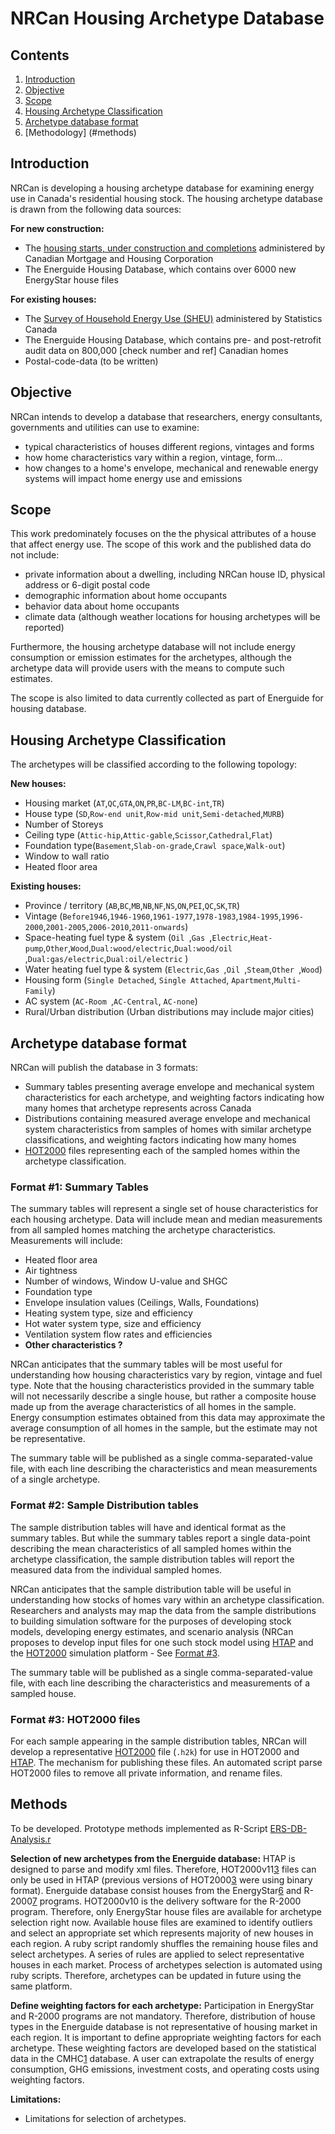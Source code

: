 NRCan Housing Archetype Database
================================

Contents
--------
1) [Introduction](#intro)
1) [Objective](#objective) 
1) [Scope](#scope) 
1) [Housing Archetype Classification](#classification) 
1) [Archetype database format](#databaseformat) 
1) [Methodology] (#methods)

<a name="intro"></a>
Introduction 
------------
NRCan is developing a housing archetype database for examining energy use in Canada's residential housing stock. The housing archetype database is drawn from the following data sources:

__For new construction:__
- The [housing starts, under construction and completions][1] administered by Canadian Mortgage and Housing Corporation 
- The Energuide Housing Database, which contains over 6000 new EnergyStar house files

__For existing houses:__
- The [Survey of Household Energy Use (SHEU)][2] administered by Statistics Canada 
- The Energuide Housing Database, which contains pre- and post-retrofit audit data on 800,000 [check number and ref] Canadian homes
- Postal-code-data (to be written)

<a name="objective"></a>
Objective
---------
NRCan intends to develop a database that researchers, energy consultants, governments and utilities can use to examine:
+ typical characteristics of houses different regions, vintages and forms
+ how home characteristics vary within a region, vintage, form... 
+ how changes to a home's envelope, mechanical and renewable energy systems will impact home energy use and emissions

<a name="scope"></a>
Scope
---------
This work predominately focuses on the the physical attributes of a house that affect energy use. The scope of this work and the published data do not include:
- private information about a dwelling, including NRCan house ID, physical address or 6-digit postal code
- demographic information about home occupants
- behavior data about home occupants 
- climate data (although weather locations for housing archetypes will be reported)

Furthermore, the housing archetype database will not include energy consumption or emission estimates for the archetypes, although the archetype data will provide users with the means to compute such estimates. 

The scope is also limited to data currently collected as part of Energuide for housing database.

<a name="classification"></a>
Housing Archetype Classification 
--------------------------------
The archetypes will be classified according to the following topology:

__New houses:__
+ Housing market (`AT`,`QC`,`GTA`,`ON`,`PR`,`BC-LM`,`BC-int`,`TR`)
+ House type (`SD`,`Row-end unit`,`Row-mid unit`,`Semi-detached`,`MURB`)
+ Number of Storeys
+ Ceiling type (`Attic-hip`,`Attic-gable`,`Scissor`,`Cathedral`,`Flat`)
+ Foundation type(`Basement`,`Slab-on-grade`,`Crawl space`,`Walk-out`)
+ Window to wall ratio
+ Heated floor area

__Existing houses:__
+ Province / territory (`AB`,`BC`,`MB`,`NB`,`NF`,`NS`,`ON`,`PEI`,`QC`,`SK`,`TR`)
+ Vintage (`Before1946`,`1946-1960`,`1961-1977`,`1978-1983`,`1984-1995`,`1996-2000`,`2001-2005`,`2006-2010`,`2011-onwards`)
+ Space-heating fuel type & system (`Oil `,`Gas `,`Electric`,`Heat-pump`,`Other`,`Wood`,`Dual:wood/electric`,`Dual:wood/oil `,`Dual:gas/electric`,`Dual:oil/electric` )
+ Water heating fuel type & system (`Electric`,`Gas `,`Oil `,`Steam`,`Other `,`Wood`)
+ Housing form (`Single Detached`, `Single Attached`, `Apartment`,`Multi-Family`)
+ AC system (`AC-Room `,`AC-Central`, `AC-none`)
+ Rural/Urban distribution (Urban distributions may include major cities) 

<a name="database format"></a>
Archetype database format
-------------------------
NRCan will publish the database in 3 formats:
- Summary tables presenting average envelope and mechanical system characteristics for 
  each archetype, and weighting factors indicating how many homes that archetype represents across Canada
- Distributions containing measured average envelope and mechanical system characteristics from samples of 
  homes with similar archetype classifications, and weighting factors indicating how many homes 
- [HOT2000][3] files representing each of the sampled homes within the archetype classification.

### Format #1: Summary Tables
The summary tables will represent a single set of house characteristics for each housing archetype. Data will include mean and median measurements from all sampled homes matching the archetype characteristics. Measurements will include:
- Heated floor area
- Air tightness 
- Number of windows, Window U-value and SHGC
- Foundation type 
- Envelope insulation values (Ceilings, Walls, Foundations) 
- Heating system type, size and efficiency 
- Hot water system type, size and efficiency 
- Ventilation system flow rates and efficiencies 
- __Other characteristics ?__
  
NRCan anticipates that the summary tables will be most useful for understanding how housing characteristics vary by region, vintage and fuel type. Note that the housing characteristics provided in the summary table will not necessarily describe a single house, but rather a composite house made up from the average characteristics of all homes in the sample. Energy consumption estimates obtained from this data may approximate the average consumption of all homes in the sample, but the estimate may not be representative. 

The summary table will be published as a single comma-separated-value file, with each line describing the characteristics and mean measurements of a single archetype. 

### Format #2: Sample Distribution tables 
The sample distribution tables will have and identical format as the summary tables. But while the summary tables report a single data-point describing the mean characteristics of all sampled homes within the archetype classification, the sample distribution tables will report the measured data from the individual sampled homes. 

NRCan anticipates that the sample distribution table will be useful in understanding how stocks of homes vary within an archetype classification. Researchers and analysts may map the data from the sample distributions to building simulation software for the purposes of developing stock models, developing energy estimates, and scenario analysis (NRCan proposes to develop input files for one such stock model using [HTAP][4] and the [HOT2000][3] simulation platform - See [Format #3](#Format3).

The summary table will be published as a single comma-separated-value file, with each line describing the characteristics and measurements of a sampled house. 

<a name="Format3"></a>
### Format #3: HOT2000 files 
For each sample appearing in the sample distribution tables, NRCan will develop a representative [HOT2000][4] file (`.h2k`) for use in HOT2000 and [HTAP][4]. The mechanism for publishing these files. 
An automated script parse HOT2000 files to remove all private information, and rename files.


<a name="methods"></a>
Methods
-------------------------
To be developed. Prototype methods implemented as R-Script [ERS-DB-Analysis.r][5]

__Selection of new archetypes from the Energuide database:__
HTAP is designed to parse and modify xml files. Therefore, HOT2000v11[3] files can only be used in HTAP (previous versions of HOT2000[3] were using binary format). Energuide database consist houses from the EnergyStar[6] and R-2000[7] programs. HOT2000v10 is the delivery software for the R-2000 program. Therefore, only EnergyStar house files are available for archetype selection right now.
Available house files are examined to identify outliers and select an appropriate set which represents majority of new houses in each region. A ruby script randomly shuffles the remaining house files and select archetypes. A series of rules are applied to select representative houses in each market.
Process of archetypes selection is automated using ruby scripts. Therefore, archetypes can be updated in future using the same platform.

__Define weighting factors for each archetype:__
Participation in EnergyStar and R-2000 programs are not mandatory. Therefore, distribution of house types in the Energuide database is not representative of housing market in each region. It is important to define appropriate weighting factors for each archetype. These weighting factors are developed based on the statistical data in the CMHC[1] database. 
A user can extrapolate the results of energy consumption, GHG emissions, investment costs, and operating costs using weighting factors.

__Limitations:__
+ Limitations for selection of archetypes.

[1]: https://www150.statcan.gc.ca/t1/tbl1/en/tv.action?pid=3410012601
[2]: http://www.nrcan.gc.ca/energy/efficiency/17097
[3]: http://www.nrcan.gc.ca/energy/efficiency/housing/home-improvements/17725
[4]: https://github.com/NRCan-IETS-CE-O-HBC/HTAP
[5]: https://github.com/NRCan-IETS-CE-O-HBC/ERS_Database/blob/master/ERS-DB-Analysis.r
[6]: https://www.nrcan.gc.ca/energy/efficiency/housing/new-homes/5057
[7]: http://www.nrcan.gc.ca/energy/efficiency/homes/20575

